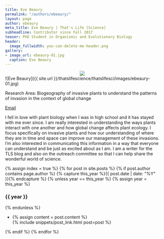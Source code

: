 ```yaml
---
title: Eve Beaury
permalink: "/authors/ebeaury/"
layout: page
author: ebeaury
meta_title: Eve Beaury | That's Life [Science]
subheadline: Contributor since Fall 2017
teaser: PhD Student in Organismic and Evolutionary Biology
header:
  image_fullwidth: you-can-delete-me-header.png
gallery:
- image_url: ebeaury-01.jpg
  caption: Eve Beaury
---
```

<div style="text-align:center"><img src ="https://github.com/thatslifescience/thatslifesci/images/ebeaury-01.jpg"></div>
![Eve Beaury]({{ site.url }}/thatslifescience/thatslifesci/images/ebeaury-01.jpg)<br>

Research Area: Biogeography of invasive plants to understand the patterns of invasion in the context of global change<br>

[Email](mailto:eve.beaury@gmail.com)

I fell in love with plant biology when I was in high school and it has stayed with me ever since. I am really interested in understanding the ways plants interact with one another and how global change affects plant ecology. I focus specifically on invasive plants and how our understanding of where they are in time and space can improve our management of these invasions. I’m also interested in communicating this information in a way that everyone can understand and be just as excited about as I am. I am a writer for the TLS blog and also on the outreach committee so that I can help share the wonderful world of science.

{% assign index = true %}
{% for post in site.posts %}
{% if post.author contains page.author %}
{% capture this_year %}{{ post.date | date: "%Y" }}{% endcapture %}
{% unless year == this_year %}
{% assign year = this_year %}
<h3>{{ year }}</h3>
{% endunless %}
<ul style="list-style-type:disc">
 <li> 
 {% assign content = post.content %} 
 <article>
 {% include snippets/post_link.html post=post %}
 </article>
 </li>
</ul>
{% endif %}
{% endfor %}
